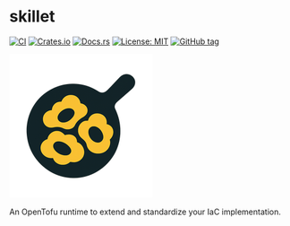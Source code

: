 # skillet

[![CI](https://github.com/bpgould/skillet/actions/workflows/pre-commit.yml/badge.svg)](https://github.com/bpgould/skillet/actions/workflows/pre-commit.yml)
[![Crates.io](https://img.shields.io/crates/v/skillet.svg)](https://crates.io/crates/skillet)
[![Docs.rs](https://docs.rs/skillet/badge.svg)](https://docs.rs/skillet)
[![License: MIT](https://img.shields.io/badge/license-MIT-blue.svg)](LICENSE)
[![GitHub tag](https://img.shields.io/github/v/tag/bpgould/skillet?label=version)](https://github.com/bpgould/skillet/tags)

![skillet logo](./assets/images/skillet_256.png)

An OpenTofu runtime to extend and standardize your IaC implementation.
